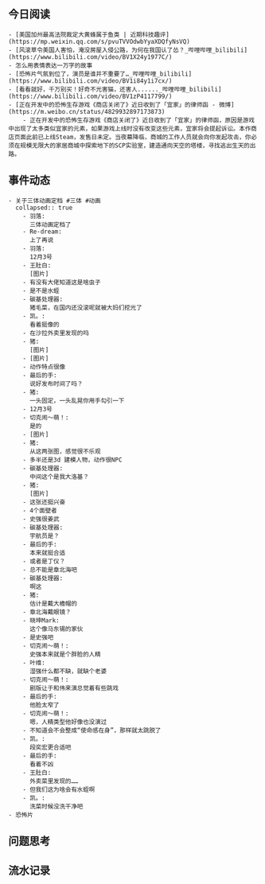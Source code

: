 ## 今日阅读
	- [美国加州最高法院裁定大黄蜂属于鱼类 | 近期科技趣评](https://mp.weixin.qq.com/s/pvuTVVOdwbYyaXDQfyNsVQ)
	- [风滚草令美国人害怕，淹没房屋入侵公路，为何在我国认了怂？_哔哩哔哩_bilibili](https://www.bilibili.com/video/BV1X24y1977C/)
	- 怎么用表情表达一万字的故事
	- [恐怖片气氛到位了，演员是谁并不重要了…_哔哩哔哩_bilibili](https://www.bilibili.com/video/BV1i84y1i7cx/)
	- [看看就好，千万别买！好奇不光害猫，还害人......_哔哩哔哩_bilibili](https://www.bilibili.com/video/BV1zP4117799/)
	- [正在开发中的恐怖生存游戏《商店关闭了》近日收到了「宜家」的律师函 - 微博](https://m.weibo.cn/status/4829932897173873)
		- 正在开发中的恐怖生存游戏《商店关闭了》近日收到了「宜家」的律师函，原因是游戏中出现了太多类似宜家的元素，如果游戏上线时没有改变这些元素，宜家将会提起诉讼。本作商店页面此前已上线Steam，发售日未定。当夜幕降临，商城的工作人员就会向你发起攻击，你必须在规模无限大的家居商城中探索地下的SCP实验室，建造通向天空的塔楼，寻找逃出生天的出路。
## 事件动态
	- 关于三体动画定档 #三体 #动画
	  collapsed:: true
		- 羽落:
		  三体动画定档了
		- Re-dream:
		  上了再说
		- 羽落:
		  12月3号
		- 王肚白:
		  [图片]
		- 有没有大佬知道这是啥虫子
		- 是不是水蛭
		- 碳基处理器:
		  猪毛菜，在国内还没滚呢就被大妈们挖光了
		- 凯。:
		  看着挺像的
		- 在沙拉外卖里发现的吗
		- 猪:
		  [图片]
		- [图片]
		- 动作特点很像
		- 最后的手:
		  说好发布时间了吗？
		- 猪:
		  一头固定，一头乱晃你用手勾引一下
		- 12月3号
		- 切克闹～萌！:
		  是的
		- [图片]
		- 猪:
		  从这两张图，感觉很不乐观
		- 多半还是3d 建模人物，动作很NPC
		- 碳基处理器:
		  中间这个是我大洛基？
		- 猪:
		  [图片]
		- 这张还挺兴奋
		- 4个面壁者
		- 史强很姜武
		- 碳基处理器:
		  宇航员是？
		- 最后的手:
		  本来就挺合适
		- 或者是丁仪？
		- 总不能是章北海吧
		- 碳基处理器:
		  啊这
		- 猪:
		  估计是戴大檐帽的
		- 章北海戴眼镜？
		- 晓坤Mark:
		  这个像马东锡的家伙
		- 是史强吧
		- 切克闹～萌！:
		  史强本来就是个胖脸的人精
		- 叶维:
		  湿强什么都不缺，就缺个老婆
		- 切克闹～萌！:
		  剧版让于和伟来演总觉着有些跳戏
		- 最后的手:
		  他脸太窄了
		- 切克闹～萌！:
		  嗯，人精类型他好像也没演过
		- 不知道会不会整成“使命感在身”，那样就太跳脱了
		- 凯。:
		  段奕宏更合适吧
		- 最后的手:
		  看着不凶
		- 王肚白:
		  外卖菜里发现的……
		- 但我们这为啥会有水蛭啊
		- 凯。:
		  洗菜时候没洗干净吧
	- 恐怖片
## 问题思考
## 流水记录